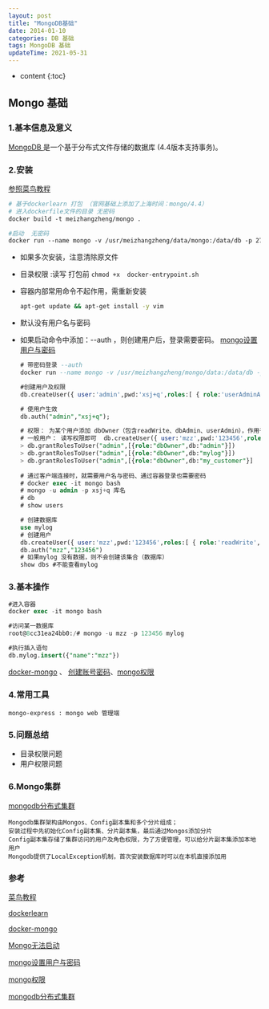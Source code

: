 ```yaml
---
layout: post
title: "MongoDB基础"
date: 2014-01-10 
categories: DB 基础
tags: MongoDB 基础
updateTime: 2021-05-31 
---
```


* content
{:toc}
## Mongo 基础

### 1.基本信息及意义

[MongoDB ](https://baike.baidu.com/item/mongodb/60411?fr=aladdin) 是一个基于分布式文件存储的数据库 (4.4版本支持事务)。

### 2.安装

[参照菜鸟教程](https://www.runoob.com/mongodb/mongodb-tutorial.html)

```dockerfile
# 基于dockerlearn 打包 （官网基础上添加了上海时间：mongo/4.4）
# 进入dockerfile文件的目录 无密码
docker build -t meizhangzheng/mongo .

#启动  无密码
docker run --name mongo -v /usr/meizhangzheng/data/mongo:/data/db -p 27017:27017 -d meizhangzheng/mongo:4.4 
```

- 如果多次安装，注意清除原文件

- 目录权限 :读写   打包前 ``` chmod +x  docker-entrypoint.sh ```

- 容器内部常用命令不起作用，需重新安装

  ```sh
  apt-get update && apt-get install -y vim
  ```

- 默认没有用户名与密码

- 如果启动命令中添加：--auth ，则创建用户后，登录需要密码。  [mongo设置用户与密码](https://blog.csdn.net/weixin_41238134/article/details/100069106)

  ```sql
  # 带密码登录 --auth
  docker run --name mongo -v /usr/meizhangzheng/mongo/data:/data/db -p 27017:27017 -d meizhangzheng/mongo:4.4 --auth 
  
  #创建用户及权限
  db.createUser({ user:'admin',pwd:'xsj+q',roles:[ { role:'userAdminAnyDatabase', db: 'admin'},{ role:'dbOwner', db: 'admin'}]});
  
  # 使用户生效
  db.auth("admin","xsj+q");
  
  # 权限： 为某个用户添加 dbOwner（包含readWrite、dbAdmin、userAdmin），作用于哪个数据库  (确保数据库存在)
  # 一般用户： 读写权限即可  db.createUser({ user:'mzz',pwd:'123456',roles:[ { role:'readWrite', db: 'admin'}]});
  > db.grantRolesToUser("admin",[{role:"dbOwner",db:"admin"}])
  > db.grantRolesToUser("admin",[{role:"dbOwner",db:"mylog"}])
  > db.grantRolesToUser("admin",[{role:"dbOwner",db:"my_customer"}]
                                              
  # 通过客户端连接时，就需要用户名与密码、通过容器登录也需要密码
  # docker exec -it mongo bash
  # mongo -u admin -p xsj+q 库名
  # db
  # show users
  
  # 创建数据库
  use mylog
  # 创建用户
  db.createUser({ user:'mzz',pwd:'123456',roles:[ { role:'readWrite', db: 'mylog'}]});
  db.auth("mzz","123456")
  # 如果mylog 没有数据，则不会创建该集合（数据库）
  show dbs #不能查看mylog
  ```

### 3.基本操作	

```sql
#进入容器
docker exec -it mongo bash

#访问某一数据库
root@8cc31ea24bb0:/# mongo -u mzz -p 123456 mylog

#执行插入语句
db.mylog.insert({"name":"mzz"})
```

[docker-mongo](https://hub.docker.com/_/mongo)  、 [创建账号密码](https://www.cnblogs.com/lshan/p/11497359.html)、[mongo权限](https://www.cnblogs.com/dbabd/p/10811523.html)

### 4.常用工具


```
mongo-express : mongo web 管理端
```

### 5.问题总结

- 目录权限问题
- 用户权限问题

### 6.Mongo集群

[mongodb分布式集群](https://www.cnblogs.com/littleatp/p/8563273.html)

```
Mongodb集群架构由Mongos、Config副本集和多个分片组成；
安装过程中先初始化Config副本集、分片副本集，最后通过Mongos添加分片
Config副本集存储了集群访问的用户及角色权限，为了方便管理，可以给分片副本集添加本地用户
Mongodb提供了LocalException机制，首次安装数据库时可以在本机直接添加用
```



### 参考

[菜鸟教程](https://www.runoob.com/mongodb/mongodb-tutorial.html)

[dockerlearn](https://gitee.com/xushj/dockerlearn)

[docker-mongo](https://hub.docker.com/_/mongo)

[Mongo无法启动](https://www.it610.com/article/1283004078539948032.htm)

[mongo设置用户与密码](https://blog.csdn.net/weixin_41238134/article/details/100069106)

[mongo权限](https://www.cnblogs.com/dbabd/p/10811523.html)

[mongodb分布式集群](https://www.cnblogs.com/littleatp/p/8563273.html)